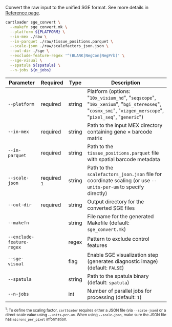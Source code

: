 Convert the raw input to the unified SGE format. See more details in [Reference page](../docs/reference/sge_convert.md).

```bash
cartloader sge_convert \
  --makefn sge_convert.mk \
  --platform ${PLATFORM} \
  --in-mex ./raw \
  --in-parquet ./raw/tissue_positions.parquet \
  --scale-json ./raw/scalefactors_json.json \
  --out-dir ./sge \
  --exclude-feature-regex '^(BLANK|NegCon|NegPrb)' \
  --sge-visual \
  --spatula ${spatula} \
  --n-jobs ${n_jobs}
```

| Parameter                 | Required      | Type   | Description                                                                                                                                       |
|---------------------------|---------------|--------|---------------------------------------------------------------------------------------------------------------------------------------------------|
| `--platform`              | required      | string | Platform (options: "`10x_visium_hd`", "`seqscope`", "`10x_xenium`", "`bgi_stereoseq`", "`cosmx_smi`", "`vizgen_merscope`", "`pixel_seq`", "`generic`") |
| `--in-mex`                | required      | string | Path to the input MEX directory containing gene × barcode matrix                                                                                  |
| `--in-parquet`            | required      | string | Path to the `tissue_positions.parquet` file with spatial barcode metadata                                                                         |
| `--scale-json`            | required <sup>1</sup> | string | Path to the `scalefactors_json.json` file for coordinate scaling (or use `--units-per-um` to specify directly)   |
| `--out-dir`               | required      | string | Output directory for the converted SGE files                                                                                                      |
| `--makefn`                |               | string | File name for the generated Makefile (default: `sge_convert.mk`)                                                                                  |
| `--exclude-feature-regex` |               | regex  | Pattern to exclude control features                                                                                                               |
| `--sge-visual`            |               | flag   | Enable SGE visualization step (generates diagnostic image) (default: `FALSE`)                                                                     |
| `--spatula`               |               | string | Path to the spatula binary (default: `spatula`)                                                                                                   |
| `--n-jobs`                |               | int    | Number of parallel jobs for processing (default: `1`)                                                                                             |

<sub><sup>1</sup>: To define the scaling factor, `cartloader` requires either a JSON file (via `--scale-json`) or a direct scale value using `--units-per-um`. When using `--scale-json`, make sure the JSON file has `microns_per_pixel` information.</sub>
